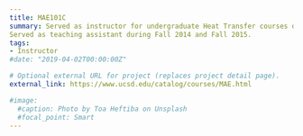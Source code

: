 ```yaml
---
title: MAE101C
summary: Served as instructor for undergraduate Heat Transfer courses during Spring 2018 and Spring 2019. 
Served as teaching assistant during Fall 2014 and Fall 2015.
tags:
- Instructor
#date: "2019-04-02T00:00:00Z"

# Optional external URL for project (replaces project detail page).
external_link: https://www.ucsd.edu/catalog/courses/MAE.html

#image:
  #caption: Photo by Toa Heftiba on Unsplash
  #focal_point: Smart
---
```

